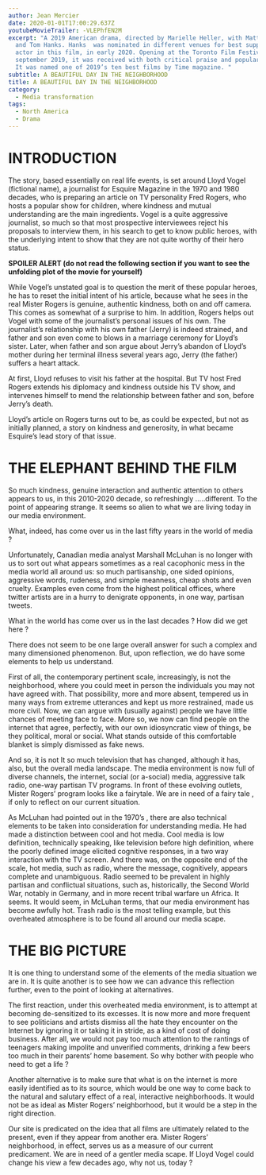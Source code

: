 ```yaml
---
author: Jean Mercier
date: 2020-01-01T17:00:29.637Z
youtubeMovieTrailer: -VLEPhfEN2M
excerpt: "A 2019 American drama, directed by Marielle Heller, with Matthew Rhys
  and Tom Hanks. Hanks  was nominated in different venues for best supporting
  actor in this film, in early 2020. Opening at the Toronto Film Festival in
  september 2019, it was received with both critical praise and popular support.
  It was named one of 2019’s ten best films by Time magazine. "
subtitle: A BEAUTIFUL DAY IN THE NEIGHBORHOOD
title: A BEAUTIFUL DAY IN THE NEIGHBORHOOD
category:
  - Media transformation
tags:
  - North America
  - Drama
---
```

# INTRODUCTION

The story, based essentially on real life events, is set around Lloyd Vogel (fictional name), a journalist for Esquire Magazine in the 1970 and 1980 decades, who is preparing an article on TV personality Fred Rogers, who hosts a popular show for children, where kindness and mutual understanding are the main ingredients. Vogel is a quite aggressive journalist, so much so that most prospective interviewees reject his proposals to interview them, in his search to get to know public heroes, with the underlying intent to show that they are not quite worthy of their hero status.

**SPOILER ALERT (do not read the following section if you want to see the unfolding plot of the movie for yourself)**

While Vogel’s unstated goal is to question the merit of these popular heroes, he has to reset the initial intent of his article, because what he sees in the real Mister Rogers is genuine, authentic kindness, both on and off camera. This comes as somewhat of a surprise to him. In addition, Rogers helps out Vogel with some of the journalist’s personal issues of his own. The journalist’s relationship with his own father (Jerry) is indeed strained, and father and son even come to blows in a marriage ceremony for Lloyd’s sister. Later, when father and son argue about Jerry’s abandon of Lloyd’s mother during her terminal illness several years ago, Jerry (the father) suffers a heart attack.

At first, Lloyd refuses to visit his father at the hospital. But TV host Fred Rogers extends his diplomacy and kindness outside his TV show, and intervenes himself to mend the relationship between father and son, before Jerry’s death.

Lloyd’s article on Rogers turns out to be, as could be expected, but not as initially planned, a story on kindness and generosity, in what became Esquire’s lead story of that issue.

# THE ELEPHANT BEHIND THE FILM

So much kindness, genuine interaction and authentic attention to others appears to us, in this 2010-2020 decade, so refreshingly …..different. To the point of appearing strange. It seems so alien to what we are living today in our media environment.

What, indeed, has come over us in the last fifty years in the world of media ?

Unfortunately, Canadian media analyst Marshall McLuhan is no longer with us to sort out what appears sometimes as a real cacophonic mess in the media world all around us: so much partisanship, one sided opinions, aggressive words, rudeness, and simple meanness, cheap shots and even cruelty. Examples even come from the highest political offices, where twitter artists are in a hurry to denigrate opponents, in one way, partisan tweets.

What in the world has come over us in the last decades ? How did we get here ?

There does not seem to be one large overall answer for such a complex and many dimensioned phenomenon. But, upon reflection, we do have some elements to help us understand.

First of all, the contemporary pertinent scale, increasingly, is not the neighborhood, where you could meet in person the individuals you may not have agreed with. That possibility, more and more absent, tempered us in many ways from extreme utterances and kept us more restrained, made us more civil. Now, we can argue with (usually against) people we have little chances of meeting face to face. More so, we now can find people on the internet that agree, perfectly, with our own idiosyncratic view of things, be they political, moral or social. What stands outside of this comfortable blanket is simply dismissed as fake news.

And so, it is not It so much television that has changed, although it has, also, but the overall media landscape. The media environment is now full of diverse channels, the internet, social (or a-social) media, aggressive talk radio, one-way partisan TV programs. In front of these evolving outlets, Mister Rogers’ program looks like a fairytale. We are in need of a fairy tale , if only to reflect on our current situation.

As McLuhan had pointed out in the 1970’s , there are also technical elements to be taken into consideration for understanding media. He had made a distinction between cool and hot media. Cool media is low definition, technically speaking, like television before high definition, where the poorly defined image elicited cognitive responses, in a two way interaction with the TV screen. And there was, on the opposite end of the scale, hot media, such as radio, where the message, cognitively, appears complete and unambiguous. Radio seemed to be prevalent in highly partisan and conflictual situations, such as, historically, the Second World War, notably in Germany, and in more recent tribal warfare un Africa. It seems. It would seem, in McLuhan terms, that our media environment has become awfully hot. Trash radio is the most telling example, but this overheated atmosphere is to be found all around our media scape.

# THE BIG PICTURE

It is one thing to understand some of the elements of the media situation we are in. It is quite another is to see how we can advance this reflection further, even to the point of looking at alternatives.

The first reaction, under this overheated media environment, is to attempt at becoming de-sensitized to its excesses. It is now more and more frequent to see politicians and artists dismiss all the hate they encounter on the Internet by ignoring it or taking it in stride, as a kind of cost of doing business. After all, we would not pay too much attention to the rantings of teenagers making impolite and unverified comments, drinking a few beers too much in their parents’ home basement. So why bother with people who need to get a life ?

Another alternative is to make sure that what is on the internet is more easily identified as to its source, which would be one way to come back to the natural and salutary effect of a real, interactive neighborhoods. It would not be as ideal as Mister Rogers’ neighborhood, but it would be a step in the right direction.

[](<>)Our site is predicated on the idea that all films are ultimately related to the present, even if they appear from another era. Mister Rogers’ neighborhood, in effect, serves us as a measure of our current predicament. We are in need of a gentler media scape. If Lloyd Vogel could change his view a few decades ago, why not us, today ?